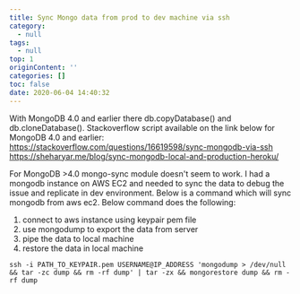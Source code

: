 ```yaml
---
title: Sync Mongo data from prod to dev machine via ssh
category:
  - null
tags:
  - null
top: 1
originContent: ''
categories: []
toc: false
date: 2020-06-04 14:40:32
---
```


With MongoDB 4.0 and earlier there db.copyDatabase() and db.cloneDatabase(). Stackoverflow script available on the link below for MongoDB 4.0 and earlier:
https://stackoverflow.com/questions/16619598/sync-mongodb-via-ssh
https://sheharyar.me/blog/sync-mongodb-local-and-production-heroku/

For MongoDB >4.0 mongo-sync module doesn't seem to work. I had a mongodb instance on AWS EC2 and needed to sync the data to debug the issue and replicate in dev environment. Below is a command which will sync mongodb from aws ec2. Below command does the following:
1. connect to aws instance using keypair pem file
2. use mongodump to export the data from server
3. pipe the data to local machine
4. restore the data in local machine

```
ssh -i PATH_TO_KEYPAIR.pem USERNAME@IP_ADDRESS 'mongodump > /dev/null && tar -zc dump && rm -rf dump' | tar -zx && mongorestore dump && rm -rf dump
```
